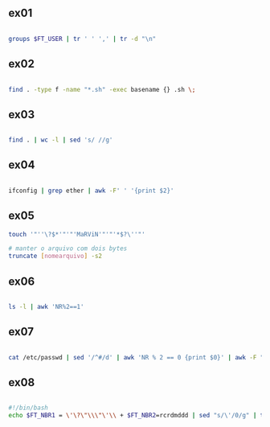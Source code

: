 ## ex01
```sh

groups $FT_USER | tr ' ' ',' | tr -d "\n"
```

## ex02
```sh

find . -type f -name "*.sh" -exec basename {} .sh \;
```

## ex03
```sh

find . | wc -l | sed 's/ //g'
```

## ex04

```sh

ifconfig | grep ether | awk -F' ' '{print $2}'
```

## ex05
```sh
touch '"''\?$*'"'"'MaRViN'"'"'*$?\''"'

# manter o arquivo com dois bytes
truncate [nomearquivo] -s2
```

## ex06
```sh

ls -l | awk 'NR%2==1'
```

## ex07
```sh

cat /etc/passwd | sed '/^#/d' | awk 'NR % 2 == 0 {print $0}' | awk -F ":" '{  print $1 }' | rev | sort -fnr | awk -v FT_LINE1="$FT_LINE1" -v FT_LINE2="$FT_LINE2"  'NR >= FT_LINE1 && NR <= FT_LINE2 { print $0 }' | tr '\n' ' '  | sed 's+ +, +g' | sed 's+, $+.+g' | tr -d '\n'
```

## ex08
```sh

#!/bin/bash
echo $FT_NBR1 = \'\?\"\\\"\'\\ + $FT_NBR2=rcrdmddd | sed "s/\'/0/g" | tr '\\\"\?\!' 1234 | tr 'mrdoc' 01234 | xargs echo 'obase=13; ibase=5;' | bc | tr 0123456789ABC 'gtaio luSnemf'
```
